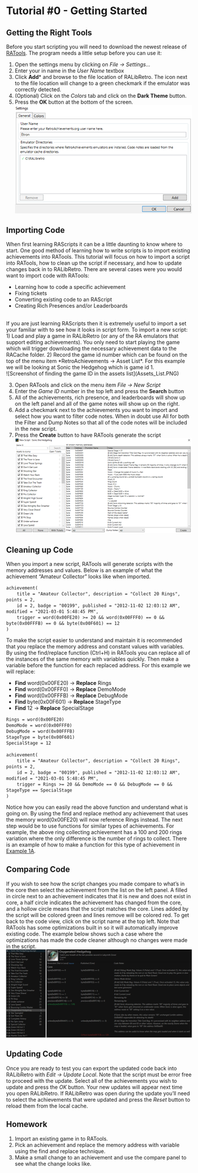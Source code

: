 # Tutorial #0 - Getting Started
## Getting the Right Tools
Before you start scripting you will need to download the newest release of [RATools](https://github.com/Jamiras/RATools/releases). The program needs a little setup before you can use it:
1) Open the settings menu by clicking on *File -> Settings…*
2) Enter your in name in the *User Name* textbox
3) Click **Add*** and browse to the file location of RALibRetro. The icon next to the file location will change to a green checkmark if the emulator was correctly detected.
4) (Optional) Click on the *Colors* tab and click on the **Dark Theme** button.
5) Press the **OK** button at the bottom of the screen.<br>
![Screenshot of the settings dialog](RATools_Settings.PNG)
 
## Importing Code
When first learning RAScripts it can be a little daunting to know where to start.  One good method of learning how to write scripts is to import existing achievements into RATools.  This tutorial will focus on how to import a script into RATools, how to clean up the script if necessary, and how to update changes back in to RALibRetro. There are several cases were you would want to import code with RATools:<br>
* Learning how to code a specific achievement
* Fixing tickets
* Converting existing code to an RAScript
* Creating Rich Presences and/or Leaderboards<br>
<br>
If you are just learning RAScripts then it is extremely useful to import a set your familiar with to see how it looks in script form. To import a new script:<br>
1) Load and play a game in RALibRetro (or any of the RA emulators that support editing achievements).  You only need to start playing the game which will trigger downloading the necessary achievement data to the RACache folder.
2) Record the game id number which can be found on the top of the menu item *RetroAchievements -> Asset List*.  For this example we will be looking at Sonic the Hedgehog which is game id 1.<br>
![Screenshot of finding the game ID in the assets list](Assets_List.PNG)
 
3) Open RATools and click on the menu item *File -> New Script*
4) Enter the *Game ID* number in the top left and press the **Search** button
5) All of the achievements, rich presence, and leaderboards will show up on the left panel and all of the game notes will show up on the right.
6) Add a checkmark next to the achievements you want to import and select how you want to filter code notes.  When in doubt use All for both the Filter and Dump Notes so that all of the code notes will be included in the new script.
7) Press the **Create** button to have RATools generate the script<br>
![Screenshot of creating a new script](New_Script.PNG)
## Cleaning up Code
When you import a new script, RATools will generate scripts with the memory addresses and values. Below is an example of what the achievement “Amateur Collector” looks like when imported.
```
achievement(
    title = "Amateur Collector", description = "Collect 20 Rings", points = 2,
    id = 2, badge = "00199", published = "2012-11-02 12:03:12 AM", modified = "2021-03-01 5:48:45 PM",
    trigger = word(0x00FE20) >= 20 && word(0x00FFF0) == 0 && byte(0x00FFFB) == 0 && byte(0x00F601) == 12
)
```
To make the script easier to understand and maintain it is recommended that you replace the memory address and constant values with variables. By using the find/replace function (Ctrl+H) in RATools you can replace all of the instances of the same memory with variables quickly.  Then make a variable before the function for each replaced address. For this example we will replace:<br>
* **Find** word(0x00FE20) -> **Replace** Rings
* **Find** word(0x00FFF0) -> **Replace** DemoMode
* **Find** word(0x00FFFB) -> **Replace** DebugMode
* **Find** byte(0x00F601) -> **Replace** StageType
* **Find** 12 -> **Replace** SpecialStage
```
Rings = word(0x00FE20)
DemoMode = word(0x00FFF0)
DebugMode = word(0x00FFFB)
StageType = byte(0x00F601)
SpecialStage = 12

achievement(
    title = "Amateur Collector", description = "Collect 20 Rings", points = 2,
    id = 2, badge = "00199", published = "2012-11-02 12:03:12 AM", modified = "2021-03-01 5:48:45 PM",
    trigger = Rings >= 20 && DemoMode == 0 && DebugMode == 0 && StageType == SpecialStage
)
```
Notice how you can easily read the above function and understand what is going on.  By using the find and replace method any achievement that uses the memory word(0x00FE20) will now reference Rings instead. The next step would be to use functions for similar types of achievements.  For example, the above ring collecting achievement has a 100 and 200 rings variation where the only difference is the number of rings to collect.  There is an example of how to make a function for this type of achievement in [Example 1A](../01_Memory/Example_1A.md).
## Comparing Code
If you wish to see how the script changes you made compare to what’s in the core then select the achievement from the list on the left panel. A filled in circle next to an achievement indicates that it is new and does not exist in core, a half circle indicates the achievement has changed from the core, and a hollow circle means that the script matches the core. Lines added by the script will be colored green and lines remove will be colored red. To get back to the code view, click on the script name at the top left. Note that RATools has some optimizations built in so it will automatically improve existing code.  The example below shows such a case where the optimizations has made the code cleaner although no changes were made in the script.<br>
![Screenshot of comparing the script with the code in the Core](Code_Compare.PNG)
## Updating Code
Once you are ready to test you can export the updated code back into RALibRetro with *Edit -> Update Local*.  Note that the script must be error free to proceed with the update. Select all of the achievements you wish to update and press the *OK* button.  Your new updates will appear next time you open RALibRetro. If RALibRetro was open during the update you’ll need to select the achievements that were updated and press the *Reset* button to reload them from the local cache.
## Homework
1. Import an existing game in to RATools.
2. Pick an achievement and replace the memory address with variable using the find and replace technique.
3. Make a small change to an achievement and use the compare panel to see what the change looks like.